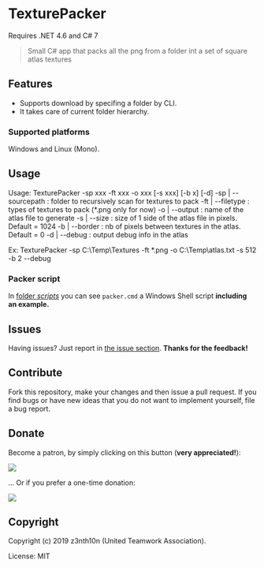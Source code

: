 # TexturePacker

Requires .NET 4.6 and C# 7

> Small C# app that packs all the png from a folder int a set of square atlas textures

## Features 

* Supports download by specifing a folder by CLI.
* It takes care of current folder hierarchy.

### Supported platforms

Windows and Linux (Mono).

## Usage

Usage: TexturePacker -sp xxx -ft xxx -o xxx [-s xxx] [-b x] [-d]
          -sp | --sourcepath : folder to recursively scan for textures to pack
          -ft | --filetype   : types of textures to pack (*.png only for now)
          -o  | --output     : name of the atlas file to generate
          -s  | --size       : size of 1 side of the atlas file in pixels. Default = 1024
          -b  | --border     : nb of pixels between textures in the atlas. Default = 0
          -d  | --debug      : output debug info in the atlas

Ex: TexturePacker -sp C:\\Temp\\Textures -ft *.png -o C:\\Temp\atlas.txt -s 512 -b 2 --debug

### Packer script

In [folder *scripts*](/scripts/) you can see `packer.cmd` a Windows Shell script **including an example.**

## Issues

Having issues? Just report in [the issue section](/issues). **Thanks for the feedback!**

## Contribute

Fork this repository, make your changes and then issue a pull request. If you find bugs or have new ideas that you do not want to implement yourself, file a bug report.

## Donate

Become a patron, by simply clicking on this button (**very appreciated!**):

[![](https://c5.patreon.com/external/logo/become_a_patron_button.png)](https://www.patreon.com/z3nth10n)

... Or if you prefer a one-time donation:

[![](https://www.paypalobjects.com/en_US/i/btn/btn_donateCC_LG.gif)](https://paypal.me/z3nth10n)

## Copyright

Copyright (c) 2019 z3nth10n (United Teamwork Association).

License: MIT